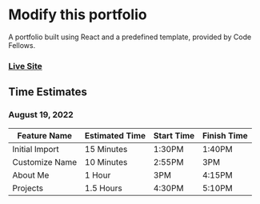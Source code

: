 # Modify this portfolio
A portfolio built using React and a predefined template, provided by Code Fellows.
### [Live Site](https://shepleysound-react-portfolio.netlify.app/)

## Time Estimates

### August 19, 2022

| Feature Name | Estimated Time | Start Time | Finish Time |
| ------------ | -------------- | ---------- | ----------- |
| Initial Import | 15 Minutes | 1:30PM | 1:40PM |
| Customize Name | 10 Minutes | 2:55PM | 3PM |
| About Me | 1 Hour | 3PM | 4:15PM |
| Projects | 1.5 Hours | 4:30PM | 5:10PM |

